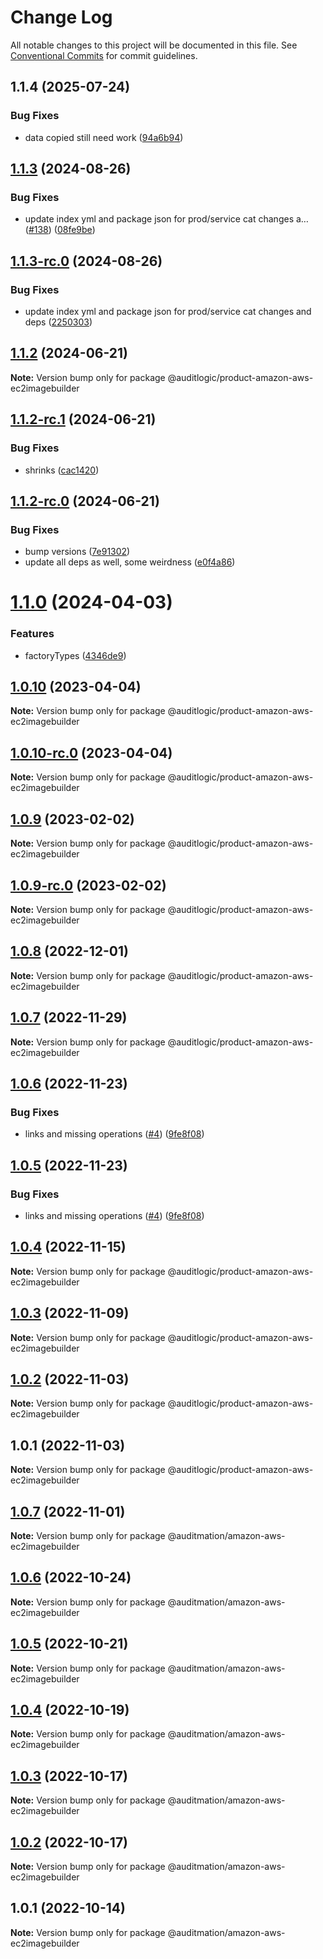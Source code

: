 # Change Log

All notable changes to this project will be documented in this file.
See [Conventional Commits](https://conventionalcommits.org) for commit guidelines.

## 1.1.4 (2025-07-24)


### Bug Fixes

* data copied still need work ([94a6b94](https://github.com/zerobias-org/product/commit/94a6b942fb0516367548599d739529536132755a))





## [1.1.3](https://github.com/auditlogic/product/compare/@auditlogic/product-amazon-aws-ec2imagebuilder@1.1.2...@auditlogic/product-amazon-aws-ec2imagebuilder@1.1.3) (2024-08-26)


### Bug Fixes

* update index yml and package json for prod/service cat changes a… ([#138](https://github.com/auditlogic/product/issues/138)) ([08fe9be](https://github.com/auditlogic/product/commit/08fe9beb1c8457462a19bc69caa02e6212d97e1a))





## [1.1.3-rc.0](https://github.com/auditlogic/product/compare/@auditlogic/product-amazon-aws-ec2imagebuilder@1.1.2...@auditlogic/product-amazon-aws-ec2imagebuilder@1.1.3-rc.0) (2024-08-26)


### Bug Fixes

* update index yml and package json for prod/service cat changes and deps ([2250303](https://github.com/auditlogic/product/commit/225030363a363608240135b7ebed386b28f01e4b))





## [1.1.2](https://github.com/auditlogic/product/compare/@auditlogic/product-amazon-aws-ec2imagebuilder@1.1.2-rc.1...@auditlogic/product-amazon-aws-ec2imagebuilder@1.1.2) (2024-06-21)

**Note:** Version bump only for package @auditlogic/product-amazon-aws-ec2imagebuilder





## [1.1.2-rc.1](https://github.com/auditlogic/product/compare/@auditlogic/product-amazon-aws-ec2imagebuilder@1.1.2-rc.0...@auditlogic/product-amazon-aws-ec2imagebuilder@1.1.2-rc.1) (2024-06-21)


### Bug Fixes

* shrinks ([cac1420](https://github.com/auditlogic/product/commit/cac14200fefcd8183ab69fe89a47bd3f70f563e9))





## [1.1.2-rc.0](https://github.com/auditlogic/product/compare/@auditlogic/product-amazon-aws-ec2imagebuilder@1.1.0...@auditlogic/product-amazon-aws-ec2imagebuilder@1.1.2-rc.0) (2024-06-21)


### Bug Fixes

* bump versions ([7e91302](https://github.com/auditlogic/product/commit/7e913023b8b312150ed7762c32fbbe616be71de5))
* update all deps as well, some weirdness ([e0f4a86](https://github.com/auditlogic/product/commit/e0f4a864714e2d3de6bbf3da014d5312fe53be2f))





# [1.1.0](https://github.com/auditlogic/product/compare/@auditlogic/product-amazon-aws-ec2imagebuilder@1.0.10...@auditlogic/product-amazon-aws-ec2imagebuilder@1.1.0) (2024-04-03)


### Features

* factoryTypes ([4346de9](https://github.com/auditlogic/product/commit/4346de92693aee892fccf725338ffc7b80ab182b))





## [1.0.10](https://github.com/auditlogic/product/compare/@auditlogic/product-amazon-aws-ec2imagebuilder@1.0.9...@auditlogic/product-amazon-aws-ec2imagebuilder@1.0.10) (2023-04-04)

**Note:** Version bump only for package @auditlogic/product-amazon-aws-ec2imagebuilder





## [1.0.10-rc.0](https://github.com/auditlogic/product/compare/@auditlogic/product-amazon-aws-ec2imagebuilder@1.0.9...@auditlogic/product-amazon-aws-ec2imagebuilder@1.0.10-rc.0) (2023-04-04)

**Note:** Version bump only for package @auditlogic/product-amazon-aws-ec2imagebuilder





## [1.0.9](https://github.com/auditlogic/product/compare/@auditlogic/product-amazon-aws-ec2imagebuilder@1.0.8...@auditlogic/product-amazon-aws-ec2imagebuilder@1.0.9) (2023-02-02)

**Note:** Version bump only for package @auditlogic/product-amazon-aws-ec2imagebuilder





## [1.0.9-rc.0](https://github.com/auditlogic/product/compare/@auditlogic/product-amazon-aws-ec2imagebuilder@1.0.8...@auditlogic/product-amazon-aws-ec2imagebuilder@1.0.9-rc.0) (2023-02-02)

**Note:** Version bump only for package @auditlogic/product-amazon-aws-ec2imagebuilder





## [1.0.8](https://github.com/auditlogic/product/compare/@auditlogic/product-amazon-aws-ec2imagebuilder@1.0.7...@auditlogic/product-amazon-aws-ec2imagebuilder@1.0.8) (2022-12-01)

**Note:** Version bump only for package @auditlogic/product-amazon-aws-ec2imagebuilder





## [1.0.7](https://github.com/auditlogic/product/compare/@auditlogic/product-amazon-aws-ec2imagebuilder@1.0.6...@auditlogic/product-amazon-aws-ec2imagebuilder@1.0.7) (2022-11-29)

**Note:** Version bump only for package @auditlogic/product-amazon-aws-ec2imagebuilder





## [1.0.6](https://github.com/auditlogic/product/compare/@auditlogic/product-amazon-aws-ec2imagebuilder@1.0.4...@auditlogic/product-amazon-aws-ec2imagebuilder@1.0.6) (2022-11-23)


### Bug Fixes

* links and missing operations ([#4](https://github.com/auditlogic/product/issues/4)) ([9fe8f08](https://github.com/auditlogic/product/commit/9fe8f08fe7c57fdb79f991ac35bd6ac2e7dcad38))





## [1.0.5](https://github.com/auditlogic/product/compare/@auditlogic/product-amazon-aws-ec2imagebuilder@1.0.4...@auditlogic/product-amazon-aws-ec2imagebuilder@1.0.5) (2022-11-23)


### Bug Fixes

* links and missing operations ([#4](https://github.com/auditlogic/product/issues/4)) ([9fe8f08](https://github.com/auditlogic/product/commit/9fe8f08fe7c57fdb79f991ac35bd6ac2e7dcad38))





## [1.0.4](https://github.com/auditlogic/product/compare/@auditlogic/product-amazon-aws-ec2imagebuilder@1.0.3...@auditlogic/product-amazon-aws-ec2imagebuilder@1.0.4) (2022-11-15)

**Note:** Version bump only for package @auditlogic/product-amazon-aws-ec2imagebuilder





## [1.0.3](https://github.com/auditlogic/product/compare/@auditlogic/product-amazon-aws-ec2imagebuilder@1.0.2...@auditlogic/product-amazon-aws-ec2imagebuilder@1.0.3) (2022-11-09)

**Note:** Version bump only for package @auditlogic/product-amazon-aws-ec2imagebuilder





## [1.0.2](https://github.com/auditlogic/product/compare/@auditlogic/product-amazon-aws-ec2imagebuilder@1.0.1...@auditlogic/product-amazon-aws-ec2imagebuilder@1.0.2) (2022-11-03)

**Note:** Version bump only for package @auditlogic/product-amazon-aws-ec2imagebuilder





## 1.0.1 (2022-11-03)

**Note:** Version bump only for package @auditlogic/product-amazon-aws-ec2imagebuilder





## [1.0.7](https://github.com/auditmation/store-content/compare/@auditmation/amazon-aws-ec2imagebuilder@1.0.6...@auditmation/amazon-aws-ec2imagebuilder@1.0.7) (2022-11-01)

**Note:** Version bump only for package @auditmation/amazon-aws-ec2imagebuilder





## [1.0.6](https://github.com/auditmation/store-content/compare/@auditmation/amazon-aws-ec2imagebuilder@1.0.5...@auditmation/amazon-aws-ec2imagebuilder@1.0.6) (2022-10-24)

**Note:** Version bump only for package @auditmation/amazon-aws-ec2imagebuilder





## [1.0.5](https://github.com/auditmation/store-content/compare/@auditmation/amazon-aws-ec2imagebuilder@1.0.4...@auditmation/amazon-aws-ec2imagebuilder@1.0.5) (2022-10-21)

**Note:** Version bump only for package @auditmation/amazon-aws-ec2imagebuilder





## [1.0.4](https://github.com/auditmation/store-content/compare/@auditmation/amazon-aws-ec2imagebuilder@1.0.3...@auditmation/amazon-aws-ec2imagebuilder@1.0.4) (2022-10-19)

**Note:** Version bump only for package @auditmation/amazon-aws-ec2imagebuilder





## [1.0.3](https://github.com/auditmation/store-content/compare/@auditmation/amazon-aws-ec2imagebuilder@1.0.2...@auditmation/amazon-aws-ec2imagebuilder@1.0.3) (2022-10-17)

**Note:** Version bump only for package @auditmation/amazon-aws-ec2imagebuilder





## [1.0.2](https://github.com/auditmation/store-content/compare/@auditmation/amazon-aws-ec2imagebuilder@1.0.1...@auditmation/amazon-aws-ec2imagebuilder@1.0.2) (2022-10-17)

**Note:** Version bump only for package @auditmation/amazon-aws-ec2imagebuilder





## 1.0.1 (2022-10-14)

**Note:** Version bump only for package @auditmation/amazon-aws-ec2imagebuilder
